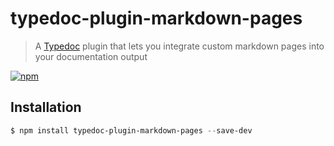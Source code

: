 # typedoc-plugin-markdown-pages

> A [Typedoc](https://github.com/TypeStrong/typedoc) plugin that lets you integrate custom markdown pages into your documentation output

[![npm](https://img.shields.io/npm/v/typedoc-plugin-markdown-pages.svg?color=brightgreen)](https://www.npmjs.com/package/typedoc-plugin-markdown-pages)

## Installation

```powershell
$ npm install typedoc-plugin-markdown-pages --save-dev
```
